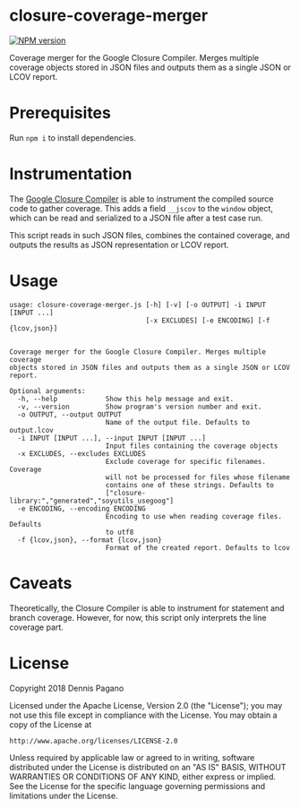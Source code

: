 # closure-coverage-merger

[![NPM version](https://img.shields.io/npm/v/closure-coverage-merger.svg)](https://www.npmjs.org/package/closure-coverage-merger)

Coverage merger for the Google Closure Compiler. Merges multiple coverage objects stored in JSON files and outputs them as a single JSON or LCOV report.

# Prerequisites

Run `npm i` to install dependencies.

# Instrumentation

The [Google Closure Compiler](https://github.com/google/closure-compiler) is able to instrument the compiled source code to gather coverage. This adds a field `__jscov` to the `window` object, which can be read and serialized to a JSON file after a test case run.

This script reads in such JSON files, combines the contained coverage, and outputs the results as JSON representation or LCOV report.

# Usage

```
usage: closure-coverage-merger.js [-h] [-v] [-o OUTPUT] -i INPUT [INPUT ...]
                                  [-x EXCLUDES] [-e ENCODING] [-f {lcov,json}]
                                  

Coverage merger for the Google Closure Compiler. Merges multiple coverage 
objects stored in JSON files and outputs them as a single JSON or LCOV report.

Optional arguments:
  -h, --help            Show this help message and exit.
  -v, --version         Show program's version number and exit.
  -o OUTPUT, --output OUTPUT
                        Name of the output file. Defaults to output.lcov
  -i INPUT [INPUT ...], --input INPUT [INPUT ...]
                        Input files containing the coverage objects
  -x EXCLUDES, --excludes EXCLUDES
                        Exclude coverage for specific filenames. Coverage 
                        will not be processed for files whose filename 
                        contains one of these strings. Defaults to 
                        ["closure-library:","generated","soyutils_usegoog"]
  -e ENCODING, --encoding ENCODING
                        Encoding to use when reading coverage files. Defaults 
                        to utf8
  -f {lcov,json}, --format {lcov,json}
                        Format of the created report. Defaults to lcov

```

# Caveats

Theoretically, the Closure Compiler is able to instrument for statement and branch coverage. However, for now, this script only interprets the line coverage part.

# License

Copyright 2018 Dennis Pagano

Licensed under the Apache License, Version 2.0 (the "License");
you may not use this file except in compliance with the License.
You may obtain a copy of the License at

    http://www.apache.org/licenses/LICENSE-2.0

Unless required by applicable law or agreed to in writing, software
distributed under the License is distributed on an "AS IS" BASIS,
WITHOUT WARRANTIES OR CONDITIONS OF ANY KIND, either express or implied.
See the License for the specific language governing permissions and
limitations under the License.